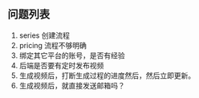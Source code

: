 ## 问题列表

1. series 创建流程
2. pricing 流程不够明确
3. 绑定其它平台的账号，是否有经验
4. 后端是否要有定时发布视频
5. 生成视频后，打断生成过程的进度然后，然后立即更新。
6. 生成视频后，就直接发送邮箱吗？



